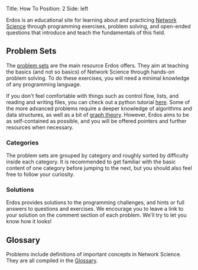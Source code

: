 Title: How To
Position: 2
Side: left

Erdos is an educational site for learning about and practicing
[Network Science](https://en.wikipedia.org/wiki/Network_science) through programming exercises, problem solving, and open-ended questions that introduce and teach the fundamentals of this field.

## Problem Sets

The [problem sets](categories.html) are the main resource Erdos offers. They aim at teaching
the basics (and not so basics) of Network Science through hands-on problem solving. To do these exercises, you will need a minimal knowledge of any programming language.

If you don't feel comfortable with things such as control flow, lists, and
reading and writing files, you can check out a python tutorial
[here](https://docs.python.org/3/tutorial/). Some of the more advanced
problems require a deeper knowledge of algorithms and data structures, as
well as a bit of
[graph theory](https://en.wikipedia.org/wiki/Graph_theory). However, Erdos
aims to be as self-contained as possible, and you will be offered pointers
and further resources when necessary.

### Categories

The problem sets are grouped by category and roughly sorted by difficulty
inside each category. It is recommended to get familiar with the basic
content of one category before jumping to the next, but you should also feel
free to follow your curiosity.

### Solutions

Erdos provides solutions to the programming challenges, and hints or full answers
to questions and exercises. We encourage you to leave a link to your
solution on the comment section of each problem. We'll try to let you know how it looks!

## Glossary

Problems include definitions of important concepts in Network Science. They
are all compiled in the [Glossary](/glossary.html).
